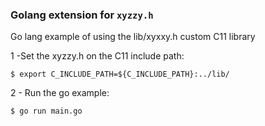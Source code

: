 ### Golang extension for `xyzzy.h`


Go lang example of using the lib/xyxxy.h custom C11 library


1 -Set the xyzzy.h on the C11 include path:

    
    $ export C_INCLUDE_PATH=${C_INCLUDE_PATH}:../lib/


2 - Run the go example:

    
    $ go run main.go
